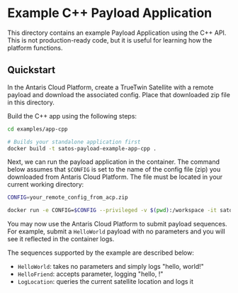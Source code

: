 # Example C++ Payload Application

This directory contains an example Payload Application using the C++ API.
This is not production-ready code, but it is useful for learning how the platform functions.

## Quickstart

In the Antaris Cloud Platform, create a TrueTwin Satellite with a remote payload and download the associated config.
Place that downloaded zip file in this directory.

Build the C++ app using the following steps:

```bash
cd examples/app-cpp

# Builds your standalone application first 
docker build -t satos-payload-example-app-cpp .
```

Next, we can run the payload application in the container. The command below assumes that `$CONFIG` is set to the name of the config file (zip) you downloaded from Antaris Cloud Platform. The file must be located in your current working directory:

```bash
CONFIG=your_remote_config_from_acp.zip

docker run -e CONFIG=$CONFIG --privileged -v $(pwd):/workspace -it satos-payload-example-app-cpp
```

You may now use the Antaris Cloud Platform to submit payload sequences. For example, submit a `HelloWorld` payload with
no parameters and you will see it reflected in the container logs.

The sequences supported by the example are described below:
* `HelloWorld`: takes no parameters and simply logs "hello, world!"
* `HelloFriend`: accepts parameter, logging "hello, <parameter>!"
* `LogLocation`: queries the current satellite location and logs it
